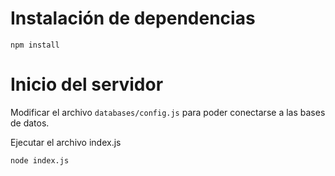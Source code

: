 # Instalación de dependencias
```
npm install
```

# Inicio del servidor

Modificar el archivo `databases/config.js` para poder conectarse a las bases de datos.

Ejecutar el archivo index.js

```
node index.js
```
